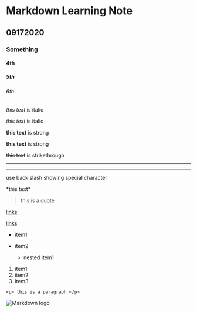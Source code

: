 # Markdown Learning Note
## 09172020
### Something
#### 4th
##### 5th
###### 6th

*this text* is italic

_this text_ is italic

**this text** is strong

__this text__ is strong

~~this text~~ is strikethrough

---
___

use back slash showing special character

\*this text\* 

> this is a quote

[links](www.baidu.com)

[links](baidu.com "something")

* item1
* item2

    * nested item1


1. item1
1. item2
1. item3

`<p> this is a paragraph </p>`

![Markdown logo](https://markdown-here.com/img/icon256.png)

